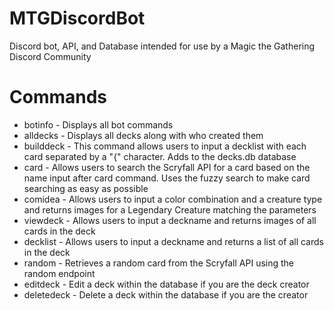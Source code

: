 # MTGDiscordBot
Discord bot, API, and Database intended for use by a Magic the Gathering Discord Community
# Commands
- botinfo -
        Displays all bot commands
- alldecks -
        Displays all decks along with who created them
- builddeck -
        This command allows users to input a decklist with each card separated by a "{" character. Adds to the decks.db database
- card -
        Allows users to search the Scryfall API for a card based on the name input after card command. Uses the fuzzy search to make card searching as easy as possible
- comidea -
        Allows users to input a color combination and a creature type and returns images for a Legendary Creature matching the parameters
- viewdeck -
        Allows users to input a deckname and returns images of all cards in the deck
- decklist -
        Allows users to input a deckname and returns a list of all cards in the deck
- random -
        Retrieves a random card from the Scryfall API using the random endpoint
- editdeck -
        Edit a deck within the database if you are the deck creator
- deletedeck -
        Delete a deck within the database if you are the creator 
